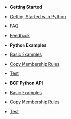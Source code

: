 - **Getting Started**
- [Getting Started with Python](common/python-getting-started.md)
- [FAQ](common/faq.md)
- [Feedback](common/feedback.md)


- **Python Examples**
- [Basic Examples](bcf/python-basic-examples.md)
- [Copy Membership Rules](bcf/python-copyMembershipRules.md)
- [Test](posts/test.md)


- **BCF Python API**
- [Basic Examples](bcf/python-basic-examples.md)
- [Copy Membership Rules](bcf/python-copyMembershipRules.md)
- [Test](posts/test.md)
